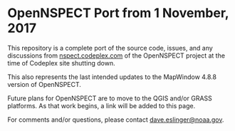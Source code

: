 # OpenNSPECT Port from 1 November, 2017

This repository is a complete port of the source code, issues, and any discussions from 
[nspect.codeplex.com](nspect.codeplex.com) of the OpenNSPECT project at the time of Codeplex site shutting down.

This also represents the last intended updates to the MapWindow 4.8.8 version of OpenNSPECT.

Future plans for OpenNSPECT are to move to the QGIS and/or GRASS platforms.  As that work begins, a link will be added to this page.

For comments and/or questions, please contact dave.eslinger@noaa.gov.
